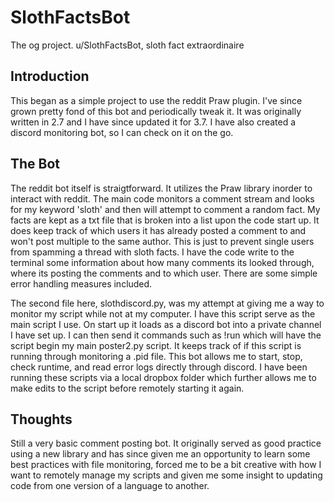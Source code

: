 # SlothFactsBot
The og project. u/SlothFactsBot, sloth fact extraordinaire

## Introduction
This began as a simple project to use the reddit Praw plugin. I've since grown pretty fond of this bot and periodically tweak it. It was originally written in 2.7 and I have since updated it for 3.7. I have also created a discord monitoring bot, so I can check on it on the go.

## The Bot
The reddit bot itself is straigtforward. It utilizes the Praw library inorder to interact with reddit. The main code monitors a comment stream and looks for my keyword 'sloth' and then will attempt to comment a random fact. My facts are kept as a txt file that is broken into a list upon the code start up. It does keep track of which users it has already posted a comment to and won't post multiple to the same author. This is just to prevent single users from spamming a thread with sloth facts. I have the code write to the terminal some information about how many comments its looked through, where its posting the comments and to which user. There are some simple error handling measures included.

The second file here, slothdiscord.py, was my attempt at giving me a way to monitor my script while not at my computer. I have this script serve as the main script I use. On start up it loads as a discord bot into a private channel I have set up. I can then send it commands such as !run which will have the script begin my main poster2.py script. It keeps track of if this script is running through monitoring a .pid file. This bot allows me to start, stop, check runtime, and read error logs directly through discord. I have been running these scripts via a local dropbox folder which further allows me to make edits to the script before remotely starting it again.

## Thoughts
Still a very basic comment posting bot. It originally served as good practice using a new library and has since given me an opportunity to learn some best practices with file monitoring, forced me to be a bit creative with how I want to remotely manage my scripts and given me some insight to updating code from one version of a language to another.
